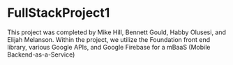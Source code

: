 # FullStackProject1
This project was completed by Mike Hill, Bennett Gould, Habby Olusesi, and Elijah Melanson.
Within the project, we utilize the Foundation front end library, various Google APIs, and Google Firebase for a mBaaS (Mobile Backend-as-a-Service)







